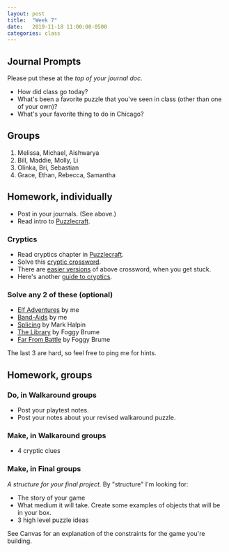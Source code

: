 ```yaml
---
layout: post
title:  "Week 7"
date:   2019-11-18 11:00:00-0500
categories: class
---
```


## Journal Prompts

Please put these at the *top of your journal doc*.

- How did class go today?
- What's been a favorite puzzle that you've seen in class (other than one of your own)?
- What's your favorite thing to do in Chicago?

## Groups

1. Melissa, Michael, Aishwarya
2. Bill, Maddie, Molly, Li
3. Olinka, Bri, Sebastian
4. Grace, Ethan, Rebecca, Samantha

## Homework, individually

* Post in your journals. (See above.)
* Read intro to [Puzzlecraft](/pdf/puzzlecraft.pdf).

### Cryptics

* Read cryptics chapter in [Puzzlecraft](/pdf/puzzlecraft.pdf).
* Solve this [cryptic crossword](http://www.sarahlolley.com/uploads/7/7/2/2/7722847/practice_puzzle_1_-_regular.pdf).
* There are [easier versions](http://www.sarahlolley.com/practice-puzzles.html) of above crossword, when you get stuck.
* Here's another [guide to cryptics](http://www.puzzledpint.com/files/3613/8170/3749/CrypticsGuide.pdf).

### Solve any 2 of these (optional)

* [Elf Adventures](/pdf/elf_adventures.pdf) by me
* [Band-Aids](/pdf/band-aids.pdf) by me
* [Splicing](/pdf/splicing.pdf) by Mark Halpin
* [The Library](/pdf/the_library.pdf) by Foggy Brume
* [Far From Battle](/pdf/far_from_battle.pdf) by Foggy Brume

The last 3 are hard, so feel free to ping me for hints.

## Homework, groups

### Do, in Walkaround groups

* Post your playtest notes.
* Post your notes about your revised walkaround puzzle.

### Make, in Walkaround groups

* 4 cryptic clues

### Make, in Final groups

*A structure for your final project.* By "structure" I'm looking for: 

* The story of your game
* What medium it will take. Create some examples of objects that will be in your box.
* 3 high level puzzle ideas

See Canvas for an explanation of the constraints for the game you're building.

